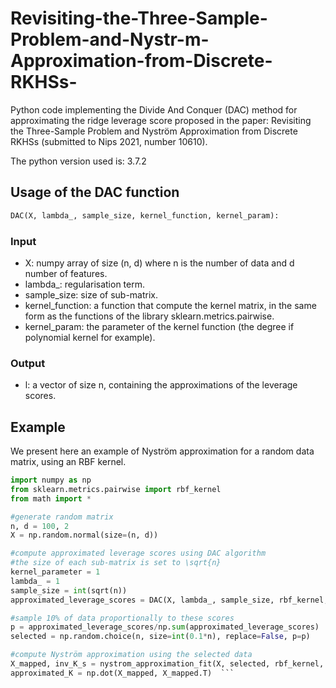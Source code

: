 # Revisiting-the-Three-Sample-Problem-and-Nystr-m-Approximation-from-Discrete-RKHSs-

Python code implementing the Divide And Conquer (DAC) method for approximating the ridge leverage score proposed in the paper: Revisiting the Three-Sample Problem and Nyström Approximation from Discrete RKHSs (submitted to Nips 2021, number 10610).

The python version used is: 3.7.2

## Usage of the DAC function
```python
DAC(X, lambda_, sample_size, kernel_function, kernel_param):
```
### Input
* X: numpy array of size (n, d) where n is the number of data and d number of features.  
* lambda_: regularisation term.  
* sample_size: size of sub-matrix.  
* kernel_function: a function that compute the kernel matrix, in the same form as the functions of the library sklearn.metrics.pairwise.  
* kernel_param: the parameter of the kernel function (the degree if polynomial kernel for example).  
### Output
* l: a vector of size n, containing the approximations of the leverage scores.


## Example
We present here an example of Nyström approximation for a random data matrix, using an RBF kernel.  

```python
import numpy as np  
from sklearn.metrics.pairwise import rbf_kernel   
from math import *  

#generate random matrix
n, d = 100, 2  
X = np.random.normal(size=(n, d))  

#compute approximated leverage scores using DAC algorithm  
#the size of each sub-matrix is set to \sqrt{n}  
kernel_parameter = 1  
lambda_ = 1  
sample_size = int(sqrt(n))  
approximated_leverage_scores = DAC(X, lambda_, sample_size, rbf_kernel, kernel_parameter)  

#sample 10% of data proportionally to these scores  
p = approximated_leverage_scores/np.sum(approximated_leverage_scores)  
selected = np.random.choice(n, size=int(0.1*n), replace=False, p=p)  

#compute Nyström approximation using the selected data  
X_mapped, inv_K_s = nystrom_approximation_fit(X, selected, rbf_kernel, kernel_parameter)  
approximated_K = np.dot(X_mapped, X_mapped.T)  ```
